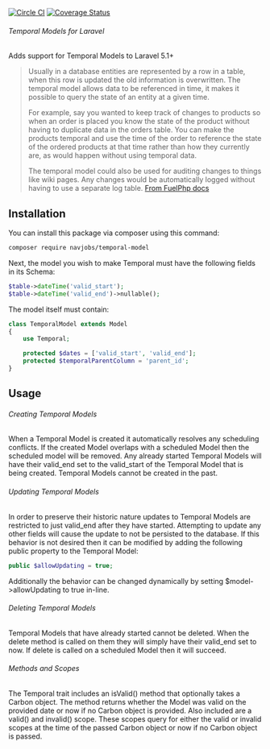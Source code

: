 [![Circle CI](https://circleci.com/gh/navjobs/temporal-models.svg?style=shield)](https://circleci.com/gh/navjobs/temporal-models)
[![Coverage Status](https://coveralls.io/repos/github/navjobs/temporal-models/badge.svg?branch=master)](https://coveralls.io/github/navjobs/temporal-models?branch=master)

###### Temporal Models for Laravel
Adds support for Temporal Models to Laravel 5.1+

> Usually in a database entities are represented by a row in a table, when this row is updated the old information is
> overwritten. The temporal model allows data to be referenced in time, it makes it possible to query the state of an
> entity at a given time.
>
> For example, say you wanted to keep track of changes to products so when an order is placed you know the state of the
> product without having to duplicate data in the orders table. You can make the products temporal and use the time of
> the order to reference the state of the ordered products at that time rather than how they currently are, as would
> happen without using temporal data.
>
> The temporal model could also be used for auditing changes to things like wiki pages. Any changes would be
> automatically logged without having to use a separate log table.
[From FuelPhp docs](http://fuelphp.com/dev-docs/packages/orm/model/temporal.html)

## Installation

You can install this package via composer using this command:

```bash
composer require navjobs/temporal-model
```

Next, the model you wish to make Temporal must have the following fields in its Schema:

```php
$table->dateTime('valid_start');
$table->dateTime('valid_end')->nullable();
```

The model itself must contain:

```php
class TemporalModel extends Model
{
    use Temporal;

    protected $dates = ['valid_start', 'valid_end'];
    protected $temporalParentColumn = 'parent_id';
}
```

## Usage

###### Creating Temporal Models
When a Temporal Model is created it automatically resolves any scheduling conflicts. If the created Model overlaps with
a scheduled Model then the scheduled model will be removed. Any already started Temporal Models will have their
valid_end set to the valid_start of the Temporal Model that is being created. Temporal Models cannot be created in the
past.

###### Updating Temporal Models
In order to preserve their historic nature updates to Temporal Models are restricted to just valid_end after
they have started. Attempting to update any other fields will cause the update to not be persisted to the database.
If this behavior is not desired then it can be modified by adding the following public property to the Temporal Model:

```php
public $allowUpdating = true;
```

Additionally the behavior can be changed dynamically by setting $model->allowUpdating to true in-line.

###### Deleting Temporal Models
Temporal Models that have already started cannot be deleted. When the delete method is called on them they will simply
have their valid_end set to now. If delete is called on a scheduled Model then it will succeed.

###### Methods and Scopes
The Temporal trait includes an isValid() method that optionally takes a Carbon object. The method returns whether the
Model was valid on the provided date or now if no Carbon object is provided. Also included are a valid() and invalid()
scope. These scopes query for either the valid or invalid scopes at the time of the passed Carbon object or now if no
Carbon object is passed.

